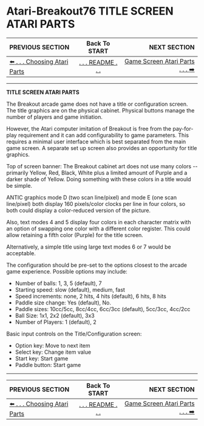 # Atari-Breakout76 TITLE SCREEN ATARI PARTS

**PREVIOUS SECTION** | **Back To START** | **NEXT SECTION**
:--- | :---: | ---:
[:arrow_left: . . . Choosing Atari Parts]( https://github.com/kenjennings/Atari-Breakout76/blob/master/README04Implementation.md "Choosing Atari Parts") | [. . . README . . .](https://github.com/kenjennings/Atari-Breakout76/blob/master/README.md "README") | [Game Screen Atari Parts . . . :arrow_right:]( https://github.com/kenjennings/Atari-Breakout76/blob/master/README04-2GameImplementation.md "Game Screen Atari Parts") 

---

**TITLE SCREEN ATARI PARTS**

The Breakout arcade game does not have a title or configuration screen.  The title graphics are on the physical cabinet.  Physical buttons manage the number of players and game initiation.

However, the Atari computer imitation of Breakout is free from the pay-for-play requirement and it can add configurability to game parameters.  This requires a minimal user interface which is best separated from the main game screen.  A separate set up screen also provides an opportunity for title graphics.

Top of screen banner: The Breakout cabinet art does not use many colors -- primarily Yellow, Red, Black, White plus a limited amount of Purple and a darker shade of Yellow.  Doing something with these colors in a title would be simple. 

ANTIC graphics mode D (two scan line/pixel) and mode E (one scan line/pixel) both display 160 pixels/color clocks per line in four colors, so both could display a color-reduced version of the picture.  

Also, text modes 4 and 5 display four colors in each character matrix with an option of swapping one color with a different color register.  This could allow retaining a fifth color (Purple) for the title screen.

Alternatively, a simple title using large text modes 6 or 7 would be acceptable.

The configuration should be pre-set to the options closest to the arcade game experience.   Possible options may include:
- Number of balls: 1, 3, 5 (default), 7 
- Starting speed: slow (default), medium, fast
- Speed increments: none, 2 hits, 4 hits (default), 6 hits, 8 hits 
- Paddle size change: Yes (default), No.
- Paddle sizes: 10cc/5cc, 8cc/4cc, 6cc/3cc (default), 5cc/3cc, 4cc/2cc 
- Ball Size: 1x1, 2x2 (default), 3x3
- Number of Players: 1 (default), 2

Basic input controls on the Title/Configuration screen:
- Option key: Move to next item
- Select key: Change item value
- Start key: Start game
- Paddle button: Start game

---

**PREVIOUS SECTION** | **Back To START** | **NEXT SECTION**
:--- | :---: | ---:
[:arrow_left: . . . Choosing Atari Parts]( https://github.com/kenjennings/Atari-Breakout76/blob/master/README04Implementation.md "Choosing Atari Parts") | [. . . README . . .](https://github.com/kenjennings/Atari-Breakout76/blob/master/README.md "README") | [Game Screen Atari Parts . . . :arrow_right:]( https://github.com/kenjennings/Atari-Breakout76/blob/master/README04-2GameImplementation.md "Game Screen Atari Parts") 
